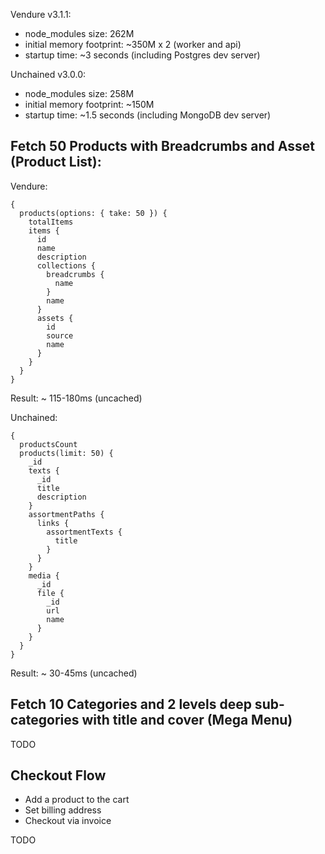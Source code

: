 Vendure v3.1.1:

* node_modules size: 262M
* initial memory footprint: ~350M x 2 (worker and api)
* startup time: ~3 seconds (including Postgres dev server)

Unchained v3.0.0:

* node_modules size: 258M
* initial memory footprint: ~150M
* startup time: ~1.5 seconds (including MongoDB dev server)


## Fetch 50 Products with Breadcrumbs and Asset (Product List):

Vendure:

```
{
  products(options: { take: 50 }) {
    totalItems
    items {
      id
      name
      description
      collections {
        breadcrumbs {
          name
        }
        name
      }
      assets {
        id
        source
        name
      }
    }
  }
}
```

Result: ~ 115-180ms (uncached)

Unchained:

```
{
  productsCount
  products(limit: 50) {
    _id
    texts {
      _id
      title
      description
    }
    assortmentPaths {
      links {
        assortmentTexts {
          title
        }
      }
    }
    media {
      _id
      file {
        _id
        url
        name
      }
    }
  }
}
```

Result: ~ 30-45ms (uncached)


## Fetch 10 Categories and 2 levels deep sub-categories with title and cover (Mega Menu)


TODO

## Checkout Flow
- Add a product to the cart
- Set billing address
- Checkout via invoice

TODO
